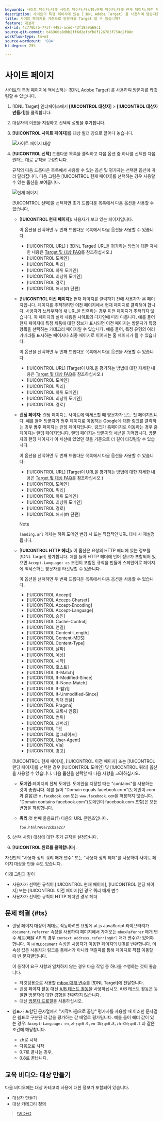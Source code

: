 ```yaml
---
keywords: 사이트 페이지;타겟 사이트 페이지;타깃팅;현재 페이지;타겟 현재 페이지;이전 페이지;타겟 이전 페이지;랜딩 페이지;타겟 랜딩 페이지;http 헤더
description: 사이트의 특정 페이지에 있는 [!DNL Adobe Target] 을 사용하여 방문자를 타깃팅하는 방법을 알아봅니다.
title: 사이트 페이지를 기준으로 방문자를 Target 할 수 있습니까?
feature: 대상자
exl-id: 4c770b7b-775f-4483-aced-43f18a9a68c1
source-git-commit: b46966a8dbb2ff6d2efbfb8f126783f750c2f08c
workflow-type: tm+mt
source-wordcount: '884'
ht-degree: 25%

---
```


# 사이트 페이지

사이트의 특정 페이지에 액세스하는 [!DNL Adobe Target] 를 사용하여 방문자를 타깃팅할 수 있습니다.

1. [!DNL Target] 인터페이스에서 **[!UICONTROL 대상자]** > **[!UICONTROL 대상자 만들기]**&#x200B;를 클릭합니다.
1. 대상자의 이름을 지정하고 선택적 설명을 추가합니다.
1. **[!UICONTROL 사이트 페이지]**&#x200B;를 대상 빌더 창으로 끌어다 놓습니다.

   ![사이트 페이지 대상](assets/target_site_pages.png)

1. **[!UICONTROL 선택]** 드롭다운 목록을 클릭하고 다음 옵션 중 하나를 선택한 다음 원하는 대로 규칙을 구성합니다.

   규칙의 다음 드롭다운 목록에서 사용할 수 있는 옵션 및 평가자는 선택한 옵션에 따라 달라집니다. 다음 그림은 [!UICONTROL 현재 페이지]를 선택하는 경우 사용할 수 있는 옵션을 보여줍니다.

   ![현재 페이지](assets/current-page.png)

   [!UICONTROL 선택]을 선택하면 초기 드롭다운 목록에서 다음 옵션을 사용할 수 있습니다.

   * **[!UICONTROL 현재 페이지]:** 사용자가 보고 있는 페이지입니다.

      이 옵션을 선택하면 두 번째 드롭다운 목록에서 다음 옵션을 사용할 수 있습니다.

      * [!UICONTROL URL] ( [!DNL Target] URL을 평가하는 방법에 대한 자세한 내용은  [Target 및 대상 FAQ](/help/c-target/c-troubleshooting-targets-and-audiences/troubleshooting-targets-and-audiences.md)를 참조하십시오.)
      * [!UICONTROL 도메인]
      * [!UICONTROL 쿼리]
      * [!UICONTROL 하위 도메인]
      * [!UICONTROL 최상위 도메인]
      * [!UICONTROL 경로]
      * [!UICONTROL 해시(#) 단편]
   * **[!UICONTROL 이전 페이지]:**  현재 페이지를 클릭하기 전에 사용자가 본 페이지입니다. 페이지를 추적하려면 이전 페이지에서 현재 페이지로 클릭해야 합니다. 사용자가 브라우저에 새 URL을 입력하는 경우 이전 페이지가 추적되지 않습니다. 이 페이지의 실제 내용은 사이트의 디자인에 따라 다릅니다. 예를 들어 현재 페이지에 특정 제품에 대한 정보가 표시되면 이전 페이지는 방문자가 특정 항목을 선택하는 카테고리 페이지일 수 있습니다. 예를 들어, 특정 유형의 여러 카메라를 표시하는 페이지나 최종 페이지로 이어지는 홈 페이지가 될 수 있습니다.

      이 옵션을 선택하면 두 번째 드롭다운 목록에서 다음 옵션을 사용할 수 있습니다.

      * [!UICONTROL URL] (Target이 URL을 평가하는 방법에 대한 자세한 내용은  [Target 및 대상 FAQ](/help/c-target/c-troubleshooting-targets-and-audiences/troubleshooting-targets-and-audiences.md)를 참조하십시오.)
      * [!UICONTROL 도메인]
      * [!UICONTROL 쿼리]
      * [!UICONTROL 하위 도메인]
      * [!UICONTROL 최상위 도메인]
      * [!UICONTROL 경로]
   * **랜딩 페이지:** 랜딩 페이지는 사이트에 액세스할 때 방문자가 보는 첫 페이지입니다. 예를 들어 방문자가 범주 페이지로 이동하는 Google에 대한 링크를 클릭하는 경우 범주 페이지는 랜딩 페이지입니다. 링크가 홈페이지로 이동하는 경우 홈페이지는 랜딩 페이지입니다. 랜딩 페이지는 방문자의 세션을 기억합니다. 방문자의 랜딩 페이지가 이 세션에 있었던 것을 기준으로 더 깊이 타깃팅할 수 있습니다.

      이 옵션을 선택하면 두 번째 드롭다운 목록에서 다음 옵션을 사용할 수 있습니다.

      * [!UICONTROL URL] (Target이 URL을 평가하는 방법에 대한 자세한 내용은  [Target 및 대상 FAQ](/help/c-target/c-troubleshooting-targets-and-audiences/troubleshooting-targets-and-audiences.md)를 참조하십시오.)
      * [!UICONTROL 도메인]
      * [!UICONTROL 쿼리]
      * [!UICONTROL 하위 도메인]
      * [!UICONTROL 최상위 도메인]
      * [!UICONTROL 경로]
      * [!UICONTROL 해시(#) 단편]

      >[!NOTE]
      >
      >`landing.url` 개체는 하위 도메인 변경 시 또는 직접적인 URL 대체 시 재설정됩니다.

   * **[!UICONTROL HTTP 헤더]:** 이 옵션은 요청의 HTTP 헤더에 있는 정보를  [!DNL Target] 평가합니다. 예를 들어 HTTP 헤더에 언어 정보가 포함되어 있으면 `Accept-Language: es` 조건이 포함된 규칙을 만들어 스페인어로 페이지에 액세스하는 방문자를 타깃팅할 수 있습니다.

      이 옵션을 선택하면 두 번째 드롭다운 목록에서 다음 옵션을 사용할 수 있습니다.

      * [!UICONTROL Accept]
      * [!UICONTROL Accept-Charset]
      * [!UICONTROL Accept-Encoding]
      * [!UICONTROL Accept-Language]
      * [!UICONTROL 승인]
      * [!UICONTROL Cache-Control]
      * [!UICONTROL 연결]
      * [!UICONTROL Content-Length]
      * [!UICONTROL Content-MDS]
      * [!UICONTROL Content-Type]
      * [!UICONTROL 날짜]
      * [!UICONTROL 예상]
      * [!UICONTROL 시작]
      * [!UICONTROL 호스트]
      * [!UICONTROL If-Match]
      * [!UICONTROL If-Modified-Since]
      * [!UICONTROL If-None-Match]
      * [!UICONTROL If-범위]
      * [!UICONTROL If-Unmodified-Since]
      * [!UICONTROL 최대 전달]
      * [!UICONTROL Pragma]
      * [!UICONTROL 프록시 인증]
      * [!UICONTROL 범위]
      * [!UICONTROL 레퍼러]
      * [!UICONTROL TE]
      * [!UICONTROL 업그레이드]
      * [!UICONTROL User-Agent]
      * [!UICONTROL Via]
      * [!UICONTROL 경고]

   [!UICONTROL 현재 페이지], [!UICONTROL 이전 페이지] 또는 [!UICONTROL 랜딩 페이지]를 선택한 경우 [!UICONTROL 도메인] 및 [!UICONTROL 쿼리] 옵션을 사용할 수 있습니다. 다음 옵션을 선택할 때 다음 사항을 고려하십시오.

   * **도메인:**&#x200B;페이지의 전체 도메인. 도메인을 지정할 때는 &quot;contains&quot;를 사용하는 것이 좋습니다. 예를 들어 &quot;Domain equals facebook.com&quot;(도메인이.com과 같음)은 `m.facebook.com` 또는 `www.facebook.com`을 허용하지 않습니다. &quot;Domain contains facebook.com&quot;(도메인이 facebook.com 포함)은 모든 변형을 허용합니다.
   * **쿼리:**&#x200B;첫 번째 물음표(?) 다음의 URL 콘텐츠입니다. 

      `foo.html?e0a72cb2a2c7`





1. (선택 사항) 대상에 대한 추가 규칙을 설정합니다.
1. **[!UICONTROL 완료를 클릭합니다]**.

자신만의 &quot;사용자 정의 쿼리 매개 변수&quot; 또는 &quot;사용자 정의 헤더&quot;를 사용하여 사이트 페이지 대상을 만들 수도 있습니다.

아래 그림과 같이

* 사용자가 선택한 규칙이 [!UICONTROL 현재 페이지], [!UICONTROL 랜딩 페이지] 또는 [!UICONTROL 이전 페이지]인 경우 쿼리 매개 변수
* 사용자가 선택한 규칙이 HTTP 헤더인 경우 헤더

## 문제 해결 {#ts}

* 랜딩 페이지 대상이 제대로 작동하려면 요청에 at.js JavaScript 라이브러리가 `document.referrer` 속성을 사용하여 페이지에서 가져오는 `mboxReferrer` 매개 변수 세트(배달 API의 경우 `context.address.referringUrl` 매개 변수)가 있어야 합니다. 이 `HTMLDocument` 속성은 사용자가 이동한 페이지의 URI를 반환합니다. 이 속성 값은 사용자가 링크를 통해서가 아니라 책갈피를 통해 페이지로 직접 이동할 때 빈 문자열입니다.

   이 동작이 요구 사항과 일치하지 않는 경우 다음 작업 중 하나를 수행하는 것이 좋습니다.

   * 타깃팅용으로 사용할 [mbox 매개 변수](/help/c-implementing-target/c-implementing-target-for-client-side-web/t-mbox-download/c-understanding-global-mbox/pass-parameters-to-global-mbox.md)를 [!DNL Target]에 전달합니다.
   * 랜딩 페이지 활동 대신 [A/B 테스트 활동](/help/c-activities/t-test-ab/test-ab.md)을 사용하십시오. A/B 테스트 활동은 동일한 방문자에 대한 경험을 전환하지 않습니다.
   * 대신 [방문자 프로필](/help/c-target/c-audiences/c-target-rules/visitor-profile.md)을 사용하십시오.

* 쉼표가 포함된 문자열에서 &quot;시작/다음으로 끝남&quot; 평가자를 사용할 때 이러한 문자열은 쉼표로 구분된 각 값을 평가하는 값 배열로 평가됩니다. 예를 들어 헤더 값이 있는 경우: `Accept-Language: en,zh;q=0.9,en-IN;q=0.8,zh-CN;q=0.7` 과 같은 조건에 해당합니다.
   * zh로 시작
   * 다음으로 시작
   * 0.7로 끝나는 경우,
   * 0.8로 끝납니다.

## 교육 비디오: 대상 만들기

다음 비디오에는 대상 카테고리 사용에 대한 정보가 포함되어 있습니다.

* 대상자 만들기
* 대상 카테고리 정의

>[!VIDEO](https://video.tv.adobe.com/v/17392)
